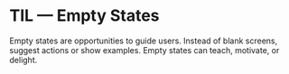# TIL — Empty States

Empty states are opportunities to guide users.
Instead of blank screens, suggest actions or show examples.
Empty states can teach, motivate, or delight.

